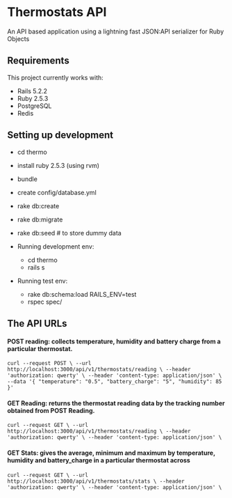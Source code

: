 # Thermostats API
An API based application using a lightning fast JSON:API serializer for Ruby Objects

## Requirements
This project currently works with:

* Rails 5.2.2
* Ruby 2.5.3
* PostgreSQL
* Redis

## Setting up development
  * cd thermo
  * install ruby 2.5.3 (using rvm)
  * bundle
  * create config/database.yml
  * rake db:create
  * rake db:migrate
  * rake db:seed # to store dummy data

* Running development env:
  * cd thermo
  * rails s

* Running test env:
  * rake db:schema:load RAILS_ENV=test
  * rspec spec/

## The API URLs

#### POST reading: collects temperature, humidity and battery charge from a particular thermostat.

`curl --request POST \
  --url http://localhost:3000/api/v1/thermostats/reading \
  --header 'authorization: qwerty' \
  --header 'content-type: application/json' \
  --data '{
	"temperature": "0.5",
	"battery_charge": "5",
	"humidity": 85
}'`

#### GET Reading: returns the thermostat reading data by the tracking number obtained from POST Reading.

`
curl --request GET \
  --url http://localhost:3000/api/v1/thermostats/reading \
  --header 'authorization: qwerty' \
  --header 'content-type: application/json' \
`

#### GET Stats: gives the average, minimum and maximum by temperature, humidity and battery_charge in a particular thermostat across

`
  curl --request GET \
  --url http://localhost:3000/api/v1/thermostats/stats \
  --header 'authorization: qwerty' \
  --header 'content-type: application/json' \
  `
